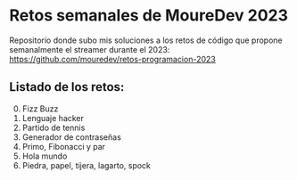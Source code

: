 # Retos semanales de MoureDev 2023

Repositorio donde subo mis soluciones a los retos de código que propone semanalmente el streamer durante el 2023:
https://github.com/mouredev/retos-programacion-2023

## Listado de los retos:
0. Fizz Buzz
1. Lenguaje hacker
2. Partido de tennis
3. Generador de contraseñas
4. Primo, Fibonacci y par
5. Hola mundo
6. Piedra, papel, tijera, lagarto, spock